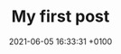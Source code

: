 ---
layout: post
title:  "My first post"
date:   2021-06-05 16:33:31 +0100
categories: jekyll update
future: true 
published: true
---